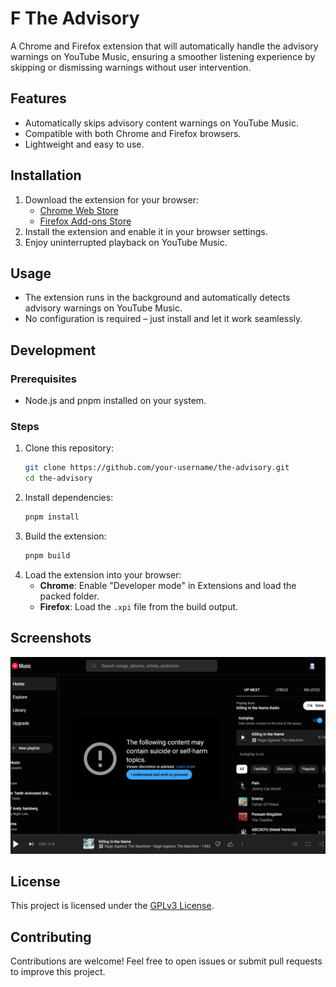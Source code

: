 # F The Advisory

A Chrome and Firefox extension that will automatically handle the advisory warnings on YouTube Music, ensuring a smoother listening experience by skipping or dismissing warnings without user intervention.

## Features

- Automatically skips advisory content warnings on YouTube Music.
- Compatible with both Chrome and Firefox browsers.
- Lightweight and easy to use.

## Installation

1. Download the extension for your browser:
    - [Chrome Web Store]()
    - [Firefox Add-ons Store](https://addons.mozilla.org/en-US/firefox/addon/f-the-advisory/)
2. Install the extension and enable it in your browser settings.
3. Enjoy uninterrupted playback on YouTube Music.

## Usage

- The extension runs in the background and automatically detects advisory warnings on YouTube Music.
- No configuration is required – just install and let it work seamlessly.

## Development

### Prerequisites

- Node.js and pnpm installed on your system.

### Steps

1. Clone this repository:
   ```bash
   git clone https://github.com/your-username/the-advisory.git
   cd the-advisory
   ```
2. Install dependencies:
   ```bash
   pnpm install
   ```
3. Build the extension:
   ```bash
   pnpm build
   ```
4. Load the extension into your browser:
    - **Chrome**: Enable "Developer mode" in Extensions and load the packed folder.
    - **Firefox**: Load the `.xpi` file from the build output.

## Screenshots

![img.png](img.png)

## License

This project is licensed under the [GPLv3 License](LICENSE).

## Contributing

Contributions are welcome! Feel free to open issues or submit pull requests to improve this project.